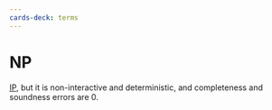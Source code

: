 ```yaml
---
cards-deck: terms
---
```

# NP []()

[IP](ip.md), but it is non-interactive and deterministic, and completeness and soundness errors are 0.

[](1713280884937)
